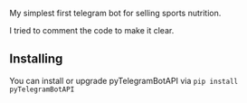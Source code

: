 My simplest first telegram bot for selling sports nutrition.

I tried to comment the code to make it clear.

## Installing
You can install or upgrade pyTelegramBotAPI via
`pip install pyTelegramBotAPI`
